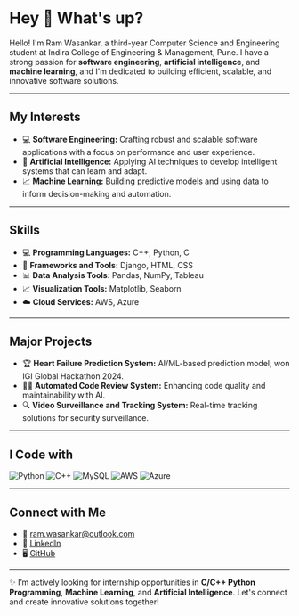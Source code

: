 # Hey 👋 What's up?

Hello! I'm Ram Wasankar, a third-year Computer Science and Engineering student at Indira College of Engineering & Management, Pune. I have a strong passion for **software engineering**, **artificial intelligence**, and **machine learning**, and I'm dedicated to building efficient, scalable, and innovative software solutions.

---

## My Interests
- 💻 **Software Engineering:** Crafting robust and scalable software applications with a focus on performance and user experience.
- 🤖 **Artificial Intelligence:** Applying AI techniques to develop intelligent systems that can learn and adapt.
- 📈 **Machine Learning:** Building predictive models and using data to inform decision-making and automation.

---

## Skills
- 💻 **Programming Languages:** C++, Python, C
- 🧠 **Frameworks and Tools:** Django, HTML, CSS
- 📊 **Data Analysis Tools:** Pandas, NumPy, Tableau
- 📈 **Visualization Tools:** Matplotlib, Seaborn
- ☁️ **Cloud Services:** AWS, Azure

---

## Major Projects
- 🏆 **Heart Failure Prediction System:** AI/ML-based prediction model; won IGI Global Hackathon 2024.
- 🧑‍💻 **Automated Code Review System:** Enhancing code quality and maintainability with AI.
- 🔍 **Video Surveillance and Tracking System:** Real-time tracking solutions for security surveillance.

---

## I Code with
![Python](https://img.shields.io/badge/Python-3776AB?style=for-the-badge&logo=python&logoColor=white)
![C++](https://img.shields.io/badge/C++-00599C?style=for-the-badge&logo=cplusplus&logoColor=white)
![MySQL](https://img.shields.io/badge/MySQL-4479A1?style=for-the-badge&logo=mysql&logoColor=white)
![AWS](https://img.shields.io/badge/AWS-232F3E?style=for-the-badge&logo=amazonaws&logoColor=white)
![Azure](https://img.shields.io/badge/Azure-0078D4?style=for-the-badge&logo=microsoftazure&logoColor=white)

---

## Connect with Me
- 📧 [ram.wasankar@outlook.com](mailto:ram.wasankar@outlook.com)
- 💼 [LinkedIn](https://www.linkedin.com/in/ramwasankar)
- 🖥️ [GitHub](https://github.com/ram-wasankar)

---

✨ I’m actively looking for internship opportunities in **C/C++ Python Programming**, **Machine Learning**, and **Artificial Intelligence**. Let's connect and create innovative solutions together!
